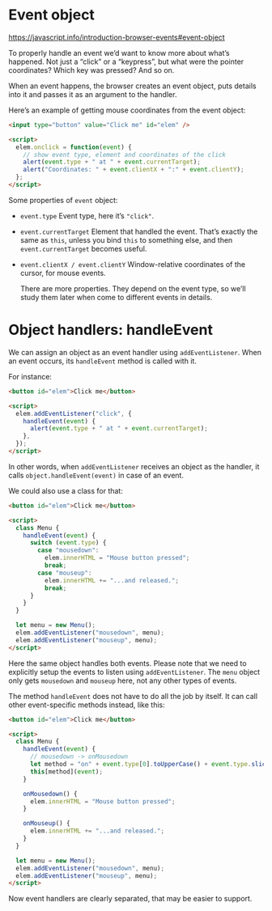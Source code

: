 # Event object

https://javascript.info/introduction-browser-events#event-object

To properly handle an event we’d want to know more about what’s happened. Not just a “click” or a “keypress”, but what
were the pointer coordinates? Which key was pressed? And so on.

When an event happens, the browser creates an event object, puts details into it and passes it as an argument to the
handler.

Here’s an example of getting mouse coordinates from the event object:

```html
<input type="button" value="Click me" id="elem" />

<script>
  elem.onclick = function(event) {
    // show event type, element and coordinates of the click
    alert(event.type + " at " + event.currentTarget);
    alert("Coordinates: " + event.clientX + ":" + event.clientY);
  };
</script>
```

Some properties of `event` object:

- `event.type` Event type, here it’s `"click"`.
- `event.currentTarget` Element that handled the event. That’s exactly the same as `this`, unless you bind `this` to
  something else, and then `event.currentTarget` becomes useful.
- `event.clientX / event.clientY` Window-relative coordinates of the cursor, for mouse events.

  There are more properties. They depend on the event type, so we’ll study them later when come to different events in
  details.

# Object handlers: handleEvent

We can assign an object as an event handler using `addEventListener`. When an event occurs, its `handleEvent` method is
called with it.

For instance:

```html
<button id="elem">Click me</button>

<script>
  elem.addEventListener("click", {
    handleEvent(event) {
      alert(event.type + " at " + event.currentTarget);
    },
  });
</script>
```

In other words, when `addEventListener` receives an object as the handler, it calls `object.handleEvent(event)` in case
of an event.

We could also use a class for that:

```html
<button id="elem">Click me</button>

<script>
  class Menu {
    handleEvent(event) {
      switch (event.type) {
        case "mousedown":
          elem.innerHTML = "Mouse button pressed";
          break;
        case "mouseup":
          elem.innerHTML += "...and released.";
          break;
      }
    }
  }

  let menu = new Menu();
  elem.addEventListener("mousedown", menu);
  elem.addEventListener("mouseup", menu);
</script>
```

Here the same object handles both events. Please note that we need to explicitly setup the events to listen using
`addEventListener`. The `menu` object only gets `mousedown` and `mouseup` here, not any other types of events.

The method `handleEvent` does not have to do all the job by itself. It can call other event-specific methods instead,
like this:

```html
<button id="elem">Click me</button>

<script>
  class Menu {
    handleEvent(event) {
      // mousedown -> onMousedown
      let method = "on" + event.type[0].toUpperCase() + event.type.slice(1);
      this[method](event);
    }

    onMousedown() {
      elem.innerHTML = "Mouse button pressed";
    }

    onMouseup() {
      elem.innerHTML += "...and released.";
    }
  }

  let menu = new Menu();
  elem.addEventListener("mousedown", menu);
  elem.addEventListener("mouseup", menu);
</script>
```

Now event handlers are clearly separated, that may be easier to support.
